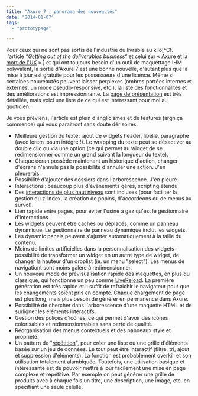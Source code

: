 ```yaml
---
title: "Axure 7 : panorama des nouveautés"
date: "2014-01-07"
tags:
  - "prototypage"

---
```


Pour ceux qui ne sont pas sortis de l'industrie du livrable au kilo[^Cf. l'article _[“_Getting out of the deliverables business_“](http://uxdesign.smashingmagazine.com/2011/03/07/lean-ux-getting-out-of-the-deliverables-business/)_ et celui sur « [Axure et la mort de l'UX](http://blocnotes.iergo.fr/concevoir/les-outils/axure-ou-la-mort-de-lux/) ».] et qui ont toujours besoin d'un outil de maquettage IHM polyvalent, la sortie d'Axure 7 est une bonne nouvelle, d'autant plus que la mise à jour est gratuite pour les possesseurs d'une licence. Même si certaines nouveautés peuvent laisser perplexes (ombres portées internes et externes, un mode pseudo-responsive, etc.), la liste des fonctionnalités et des améliorations est impressionnante. La [page de présentation](http://www.axure.com/news/new-in-7) est très détaillée, mais voici une liste de ce qui est intéressant pour moi au quotidien.

Je vous préviens, l'article est plein d'anglicismes et de features (argh ça commence) qui vous paraitront sans doute dérisoires.

- Meilleure gestion du texte : ajout de widgets header, libellé, paragraphe (avec lorem ipsum intégré !). Le wrapping du texte peut se désactiver au double clic ou via une option (ce qui permet au widget de se redimensionner comme un grand suivant la longueur du texte).
- Chaque écran possède maintenant un historique d'action, changer d'écrans n'annule pas la possibilité d'annuler une action. J'en pleurerais.
- Possibilité d'ajouter des dossiers dans l'arborescence. J'en pleure.
- Interactions : beaucoup plus d'évènements gérés, scripting étendu.
- Des [interactions de plus haut niveau](http://www.axure.com/forum/tips-tricks-examples/7951-hide-show-options.html) sont incluses (pour faciliter la gestion du z-index, la création de popins, d'accordéons ou de menus au survol).
- Lien rapide entre pages, pour éviter l'usine à gaz qu'est le gestionnaire d'interactions.
- Les widgets peuvent être cachés ou déplacés, comme un panneau dynamique. Le gestionnaire de panneau dynamique inclut les widgets.
- Les dynamic panels peuvent s'ajuster automatiquement à la taille du contenu.
- Moins de limites artificielles dans la personnalisation des widgets : possibilité de transformer un widget en un autre type de widget, de changer la hauteur d'un droplist (ie. un menu "select"). Les menus de navigationt sont moins galère à redimensionner.
- Un nouveau mode de prévisualisation rapide des maquettes, en plus du classique, qui fonctionne un peu comme [LiveReload](http://livereload.com/). La première génération est très rapide et il suffit de rafraichir le navigateur pour que les changements soient pris en compte. Chaque chargement de page est plus long, mais plus besoin de générer en permanence dans Axure.
- Possibilité de chercher dans l'arborescence d'une maquette HTML et de surligner les éléments interactifs.
- Gestion des polices d'icônes, ce qui permet d'avoir des icônes colorisables et redimensionnables sans perte de qualité.
- Réorganisation des menus contextuels et des panneaux style et propriété.
- Un pattern de "[répétition](http://www.axure.com/learn/repeater)", pour créer une liste ou une grille d'éléments basée sur un jeu de données. Le tout peut être interactif (filtre, tri, ajout et suppression d'éléments). La fonction est probablement overkill et son utilisation totalement alambiquée. Toutefois, une utilisation basique et intéressante est de pouvoir mettre à jour facilement une mise en page complexe et répétitive. Par exemple on peut générer une grille de produits avec à chaque fois un titre, une description, une image, etc. en spécifiant une seule celulle.